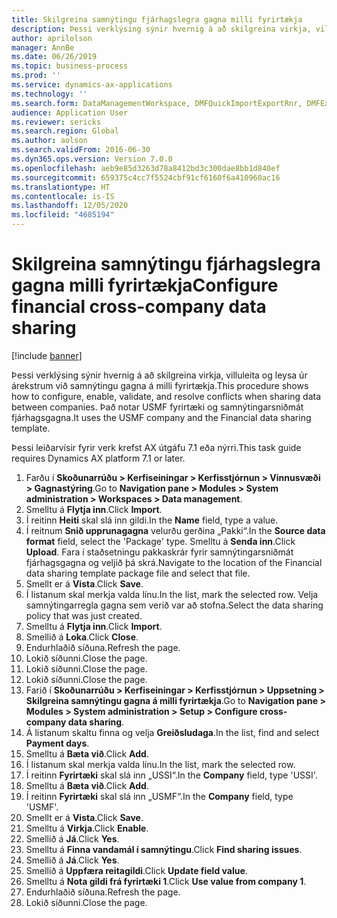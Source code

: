 ```yaml
---
title: Skilgreina samnýtingu fjárhagslegra gagna milli fyrirtækja
description: Þessi verklýsing sýnir hvernig á að skilgreina virkja, villuleita og leysa úr árekstrum við samnýtingu gagna á milli fyrirtækja.
author: aprilolson
manager: AnnBe
ms.date: 06/26/2019
ms.topic: business-process
ms.prod: ''
ms.service: dynamics-ax-applications
ms.technology: ''
ms.search.form: DataManagementWorkspace, DMFQuickImportExportRnr, DMFExecutionHistoryWorkspace, DMFExecutionHistorySummary, DMFExecutionHistoryEntities,  SysDataSharingConfiguration, SysDataSharingDiscrepencies
audience: Application User
ms.reviewer: sericks
ms.search.region: Global
ms.author: aolson
ms.search.validFrom: 2016-06-30
ms.dyn365.ops.version: Version 7.0.0
ms.openlocfilehash: aeb9e85d3263d78a8412bd3c300dae8bb1d840ef
ms.sourcegitcommit: 659375c4cc7f5524cbf91cf6160f6a410960ac16
ms.translationtype: HT
ms.contentlocale: is-IS
ms.lasthandoff: 12/05/2020
ms.locfileid: "4685194"
---
```

# <a name="configure-financial-cross-company-data-sharing"></a><span data-ttu-id="3bbdb-103">Skilgreina samnýtingu fjárhagslegra gagna milli fyrirtækja</span><span class="sxs-lookup"><span data-stu-id="3bbdb-103">Configure financial cross-company data sharing</span></span>

[!include [banner](../../includes/banner.md)]

<span data-ttu-id="3bbdb-104">Þessi verklýsing sýnir hvernig á að skilgreina virkja, villuleita og leysa úr árekstrum við samnýtingu gagna á milli fyrirtækja.</span><span class="sxs-lookup"><span data-stu-id="3bbdb-104">This procedure shows how to configure, enable, validate, and resolve conflicts when sharing data between companies.</span></span> <span data-ttu-id="3bbdb-105">Það notar USMF fyrirtæki og samnýtingarsniðmát fjárhagsgagna.</span><span class="sxs-lookup"><span data-stu-id="3bbdb-105">It uses the USMF company and the Financial data sharing template.</span></span>

<span data-ttu-id="3bbdb-106">Þessi leiðarvísir fyrir verk krefst AX útgáfu 7.1 eða nýrri.</span><span class="sxs-lookup"><span data-stu-id="3bbdb-106">This task guide requires Dynamics AX platform 7.1 or later.</span></span>

1. <span data-ttu-id="3bbdb-107">Farðu í **Skoðunarrúðu > Kerfiseiningar > Kerfisstjórnun > Vinnusvæði > Gagnastýring**.</span><span class="sxs-lookup"><span data-stu-id="3bbdb-107">Go to **Navigation pane > Modules > System administration > Workspaces > Data management**.</span></span>
2. <span data-ttu-id="3bbdb-108">Smelltu á **Flytja inn**.</span><span class="sxs-lookup"><span data-stu-id="3bbdb-108">Click **Import**.</span></span>
3. <span data-ttu-id="3bbdb-109">Í reitinn **Heiti** skal slá inn gildi.</span><span class="sxs-lookup"><span data-stu-id="3bbdb-109">In the **Name** field, type a value.</span></span>
4. <span data-ttu-id="3bbdb-110">Í reitnum **Snið upprunagagna** velurðu gerðina „Pakki“.</span><span class="sxs-lookup"><span data-stu-id="3bbdb-110">In the **Source data format** field, select the 'Package' type.</span></span> <span data-ttu-id="3bbdb-111">Smelltu á **Senda inn**.</span><span class="sxs-lookup"><span data-stu-id="3bbdb-111">Click **Upload**.</span></span> <span data-ttu-id="3bbdb-112">Fara í staðsetningu pakkaskrár fyrir samnýtingarsniðmát fjárhagsgagna og veljið þá skrá.</span><span class="sxs-lookup"><span data-stu-id="3bbdb-112">Navigate to the location of the Financial data sharing template package file and select that file.</span></span>
5. <span data-ttu-id="3bbdb-113">Smellt er á **Vista**.</span><span class="sxs-lookup"><span data-stu-id="3bbdb-113">Click **Save**.</span></span>
6. <span data-ttu-id="3bbdb-114">Í listanum skal merkja valda línu.</span><span class="sxs-lookup"><span data-stu-id="3bbdb-114">In the list, mark the selected row.</span></span> <span data-ttu-id="3bbdb-115">Velja samnýtingarregla gagna sem verið var að stofna.</span><span class="sxs-lookup"><span data-stu-id="3bbdb-115">Select the data sharing policy that was just created.</span></span>  
7. <span data-ttu-id="3bbdb-116">Smelltu á **Flytja inn**.</span><span class="sxs-lookup"><span data-stu-id="3bbdb-116">Click **Import**.</span></span>
8. <span data-ttu-id="3bbdb-117">Smellið á **Loka**.</span><span class="sxs-lookup"><span data-stu-id="3bbdb-117">Click **Close**.</span></span>
9. <span data-ttu-id="3bbdb-118">Endurhlaðið síðuna.</span><span class="sxs-lookup"><span data-stu-id="3bbdb-118">Refresh the page.</span></span>
10. <span data-ttu-id="3bbdb-119">Lokið síðunni.</span><span class="sxs-lookup"><span data-stu-id="3bbdb-119">Close the page.</span></span>
11. <span data-ttu-id="3bbdb-120">Lokið síðunni.</span><span class="sxs-lookup"><span data-stu-id="3bbdb-120">Close the page.</span></span>
12. <span data-ttu-id="3bbdb-121">Lokið síðunni.</span><span class="sxs-lookup"><span data-stu-id="3bbdb-121">Close the page.</span></span>
13. <span data-ttu-id="3bbdb-122">Farið í **Skoðunarrúðu > Kerfiseiningar > Kerfisstjórnun > Uppsetning > Skilgreina samnýtingu gagna á milli fyrirtækja**.</span><span class="sxs-lookup"><span data-stu-id="3bbdb-122">Go to **Navigation pane > Modules > System administration > Setup > Configure cross-company data sharing**.</span></span>
14. <span data-ttu-id="3bbdb-123">Á listanum skaltu finna og velja **Greiðsludaga**.</span><span class="sxs-lookup"><span data-stu-id="3bbdb-123">In the list, find and select **Payment days**.</span></span>
15. <span data-ttu-id="3bbdb-124">Smelltu á **Bæta við**.</span><span class="sxs-lookup"><span data-stu-id="3bbdb-124">Click **Add**.</span></span>
16. <span data-ttu-id="3bbdb-125">Í listanum skal merkja valda línu.</span><span class="sxs-lookup"><span data-stu-id="3bbdb-125">In the list, mark the selected row.</span></span>
17. <span data-ttu-id="3bbdb-126">Í reitinn **Fyrirtæki** skal slá inn „USSI“.</span><span class="sxs-lookup"><span data-stu-id="3bbdb-126">In the **Company** field, type 'USSI'.</span></span>
18. <span data-ttu-id="3bbdb-127">Smelltu á **Bæta við**.</span><span class="sxs-lookup"><span data-stu-id="3bbdb-127">Click **Add**.</span></span>
19. <span data-ttu-id="3bbdb-128">Í reitinn **Fyrirtæki** skal slá inn „USMF“.</span><span class="sxs-lookup"><span data-stu-id="3bbdb-128">In the **Company** field, type 'USMF'.</span></span>
20. <span data-ttu-id="3bbdb-129">Smellt er á **Vista**.</span><span class="sxs-lookup"><span data-stu-id="3bbdb-129">Click **Save**.</span></span>
21. <span data-ttu-id="3bbdb-130">Smelltu á **Virkja**.</span><span class="sxs-lookup"><span data-stu-id="3bbdb-130">Click **Enable**.</span></span>
22. <span data-ttu-id="3bbdb-131">Smellið á **Já**.</span><span class="sxs-lookup"><span data-stu-id="3bbdb-131">Click **Yes**.</span></span>
23. <span data-ttu-id="3bbdb-132">Smelltu á **Finna vandamál í samnýtingu**.</span><span class="sxs-lookup"><span data-stu-id="3bbdb-132">Click **Find sharing issues**.</span></span>
24. <span data-ttu-id="3bbdb-133">Smellið á **Já**.</span><span class="sxs-lookup"><span data-stu-id="3bbdb-133">Click **Yes**.</span></span>
25. <span data-ttu-id="3bbdb-134">Smellið á **Uppfæra reitagildi**.</span><span class="sxs-lookup"><span data-stu-id="3bbdb-134">Click **Update field value**.</span></span>
26. <span data-ttu-id="3bbdb-135">Smelltu á **Nota gildi frá fyrirtæki 1**.</span><span class="sxs-lookup"><span data-stu-id="3bbdb-135">Click **Use value from company 1**.</span></span>
27. <span data-ttu-id="3bbdb-136">Endurhlaðið síðuna.</span><span class="sxs-lookup"><span data-stu-id="3bbdb-136">Refresh the page.</span></span>
28. <span data-ttu-id="3bbdb-137">Lokið síðunni.</span><span class="sxs-lookup"><span data-stu-id="3bbdb-137">Close the page.</span></span>

